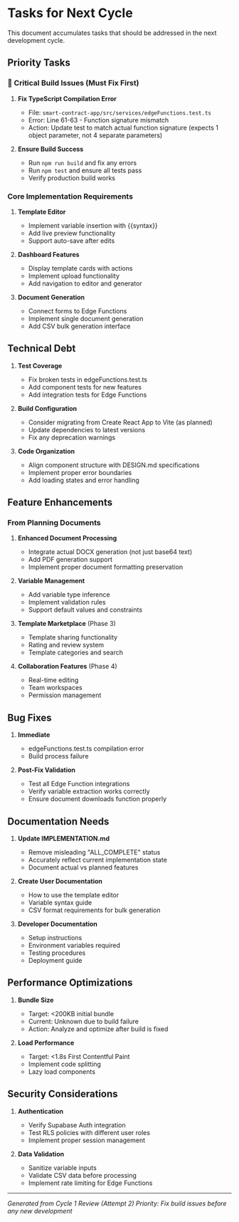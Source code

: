 # Tasks for Next Cycle

This document accumulates tasks that should be addressed in the next development cycle.

## Priority Tasks
<!-- High priority items that must be addressed -->

### 🚨 Critical Build Issues (Must Fix First)
1. **Fix TypeScript Compilation Error**
   - File: `smart-contract-app/src/services/edgeFunctions.test.ts`
   - Error: Line 61-63 - Function signature mismatch
   - Action: Update test to match actual function signature (expects 1 object parameter, not 4 separate parameters)

2. **Ensure Build Success**
   - Run `npm run build` and fix any errors
   - Run `npm test` and ensure all tests pass
   - Verify production build works

### Core Implementation Requirements
1. **Template Editor**
   - Implement variable insertion with {{syntax}}
   - Add live preview functionality
   - Support auto-save after edits

2. **Dashboard Features**
   - Display template cards with actions
   - Implement upload functionality
   - Add navigation to editor and generator

3. **Document Generation**
   - Connect forms to Edge Functions
   - Implement single document generation
   - Add CSV bulk generation interface

## Technical Debt
<!-- Code improvements and refactoring needs -->

1. **Test Coverage**
   - Fix broken tests in edgeFunctions.test.ts
   - Add component tests for new features
   - Add integration tests for Edge Functions

2. **Build Configuration**
   - Consider migrating from Create React App to Vite (as planned)
   - Update dependencies to latest versions
   - Fix any deprecation warnings

3. **Code Organization**
   - Align component structure with DESIGN.md specifications
   - Implement proper error boundaries
   - Add loading states and error handling

## Feature Enhancements
<!-- Additional features or improvements identified -->

### From Planning Documents
1. **Enhanced Document Processing**
   - Integrate actual DOCX generation (not just base64 text)
   - Add PDF generation support
   - Implement proper document formatting preservation

2. **Variable Management**
   - Add variable type inference
   - Implement validation rules
   - Support default values and constraints

3. **Template Marketplace** (Phase 3)
   - Template sharing functionality
   - Rating and review system
   - Template categories and search

4. **Collaboration Features** (Phase 4)
   - Real-time editing
   - Team workspaces
   - Permission management

## Bug Fixes
<!-- Known bugs to be fixed -->

1. **Immediate**
   - edgeFunctions.test.ts compilation error
   - Build process failure

2. **Post-Fix Validation**
   - Test all Edge Function integrations
   - Verify variable extraction works correctly
   - Ensure document downloads function properly

## Documentation Needs
<!-- Documentation that needs to be created or updated -->

1. **Update IMPLEMENTATION.md**
   - Remove misleading "ALL_COMPLETE" status
   - Accurately reflect current implementation state
   - Document actual vs planned features

2. **Create User Documentation**
   - How to use the template editor
   - Variable syntax guide
   - CSV format requirements for bulk generation

3. **Developer Documentation**
   - Setup instructions
   - Environment variables required
   - Testing procedures
   - Deployment guide

## Performance Optimizations
<!-- From DESIGN.md targets -->

1. **Bundle Size**
   - Target: <200KB initial bundle
   - Current: Unknown due to build failure
   - Action: Analyze and optimize after build is fixed

2. **Load Performance**
   - Target: <1.8s First Contentful Paint
   - Implement code splitting
   - Lazy load components

## Security Considerations

1. **Authentication**
   - Verify Supabase Auth integration
   - Test RLS policies with different user roles
   - Implement proper session management

2. **Data Validation**
   - Sanitize variable inputs
   - Validate CSV data before processing
   - Implement rate limiting for Edge Functions

---
*Generated from Cycle 1 Review (Attempt 2)*
*Priority: Fix build issues before any new development*
